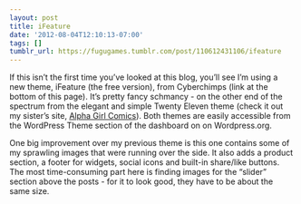 ```yaml
---
layout: post
title: iFeature
date: '2012-08-04T12:10:13-07:00'
tags: []
tumblr_url: https://fugugames.tumblr.com/post/110612431106/ifeature
---
```

If this isn’t the first time you’ve looked at this blog, you’ll see I’m using a new theme, iFeature (the free version), from Cyberchimps (link at the bottom of this page). It’s pretty fancy schmancy - on the other end of the spectrum from the elegant and simple Twenty Eleven theme (check it out my sister’s site, [Alpha Girl Comics](http://alphagirlcomics.com/)). Both themes are easily accessible from the WordPress Theme section of the dashboard on on Wordpress.org.

One big improvement over my previous theme is this one contains some of my sprawling images that were running over the side. It also adds a product section, a footer for widgets, social icons and built-in share/like buttons. The most time-consuming part here is finding images for the “slider” section above the posts - for it to look good, they have to be about the same size.


